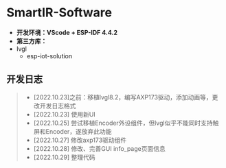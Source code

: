 # SmartIR-Software

- **开发环境：VScode + ESP-IDF 4.4.2**
- **第三方库：**
- lvgl
  - esp-iot-solution





## 开发日志

> - [2022.10.23]之前：移植lvgl8.2，编写AXP173驱动，添加动画等，更改开发日志格式
> - [2022.10.23] 使用新UI
> - [2022.10.25] 尝试移植Encoder外设组件，但lvgl似乎不能同时支持触屏和Encoder，遂放弃此功能
> - [2022.10.27] 修改axp173驱动组件
> - [2022.10.28] 修改、完善GUI info_page页面信息
> - [2022.10.29] 整理代码

